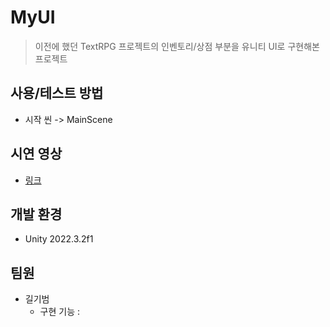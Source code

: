 # MyUI
> 이전에 했던 TextRPG 프로젝트의 인벤토리/상점 부분을 유니티 UI로 구현해본 프로젝트


## 사용/테스트 방법
  * 시작 씬 -> MainScene
    
## 시연 영상
  * [링크](https://youtu.be/wNyEg2FVsRM)

## 개발 환경
  * Unity 2022.3.2f1

## 팀원

* 길기범
    * 구현 기능 : 

